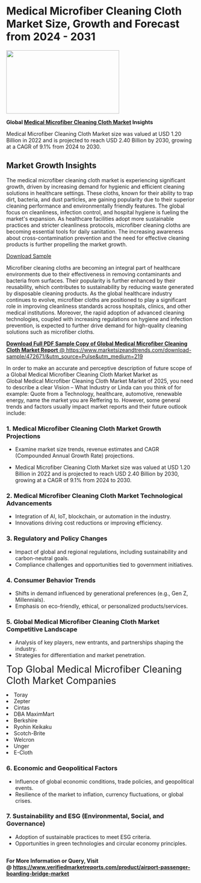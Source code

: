 <H1>Medical Microfiber Cleaning Cloth Market Size, Growth and Forecast from 2024 - 2031</H1><img class="aligncenter size-medium wp-image-584254" src="https://thirdeyenews.in/wp-content/uploads/2024/09/Global-Market-Research-300x168.jpeg" alt="" width="300" height="168" /><p><strong>Global&nbsp;<a href="https://www.marketsizeandtrends.com/download-sample/472671/&amp;utm_source=Pulse&amp;utm_medium=219">Medical Microfiber Cleaning Cloth Market</a> Insights</strong></p><p>Medical Microfiber Cleaning Cloth Market size was valued at USD 1.20 Billion in 2022 and is projected to reach USD 2.40 Billion by 2030, growing at a CAGR of 9.1% from 2024 to 2030.</p><p><h2>Market Growth Insights</h2> <p>The medical microfiber cleaning cloth market is experiencing significant growth, driven by increasing demand for hygienic and efficient cleaning solutions in healthcare settings. These cloths, known for their ability to trap dirt, bacteria, and dust particles, are gaining popularity due to their superior cleaning performance and environmentally friendly features. The global focus on cleanliness, infection control, and hospital hygiene is fueling the market's expansion. As healthcare facilities adopt more sustainable practices and stricter cleanliness protocols, microfiber cleaning cloths are becoming essential tools for daily sanitation. The increasing awareness about cross-contamination prevention and the need for effective cleaning products is further propelling the market growth.</p> <p><a href="#">Download Sample</a></p> <p>Microfiber cleaning cloths are becoming an integral part of healthcare environments due to their effectiveness in removing contaminants and bacteria from surfaces. Their popularity is further enhanced by their reusability, which contributes to sustainability by reducing waste generated by disposable cleaning products. As the global healthcare industry continues to evolve, microfiber cloths are positioned to play a significant role in improving cleanliness standards across hospitals, clinics, and other medical institutions. Moreover, the rapid adoption of advanced cleaning technologies, coupled with increasing regulations on hygiene and infection prevention, is expected to further drive demand for high-quality cleaning solutions such as microfiber cloths.</p> <p><a href="#"></p><p><span class=""><strong>Download Full PDF Sample Copy of Global Medical Microfiber Cleaning Cloth Market Report</strong> @ <a href="https://www.marketsizeandtrends.com/download-sample/472671/&amp;utm_source=Pulse&amp;utm_medium=219" target="_blank">https://www.marketsizeandtrends.com/download-sample/472671/&amp;utm_source=Pulse&amp;utm_medium=219</a></span></p><p>In order to make an accurate and perceptive description of future scope of a Global&nbsp;Medical Microfiber Cleaning Cloth Market Market as Global&nbsp;Medical Microfiber Cleaning Cloth Market Market of 2025, you need to describe a clear Vision &ndash; What Industry or Linda can you think of for example: Quote from a Technology, healthcare, automotive, renewable energy, name the market you are Reffering to. However, some general trends and factors usually impact market reports and their future outlook include:</p><h3>1.&nbsp;<strong>Medical Microfiber Cleaning Cloth Market Growth Projections</strong></h3><ul><li>Examine market size trends, revenue estimates and CAGR (Compounded Annual Growth Rate) projections.</li><li><p>Medical Microfiber Cleaning Cloth Market size was valued at USD 1.20 Billion in 2022 and is projected to reach USD 2.40 Billion by 2030, growing at a CAGR of 9.1% from 2024 to 2030.</p></li></ul><h3>2.&nbsp;<strong>Medical Microfiber Cleaning Cloth Market Technological Advancements</strong></h3><ul><li>Integration of AI, IoT, blockchain, or automation in the industry.</li><li>Innovations driving cost reductions or improving efficiency.</li></ul><h3>3.&nbsp;<strong>Regulatory and Policy Changes</strong></h3><ul><li>Impact of global and regional regulations, including sustainability and carbon-neutral goals.</li><li>Compliance challenges and opportunities tied to government initiatives.</li></ul><h3>4.&nbsp;<strong>Consumer Behavior Trends</strong></h3><ul><li>Shifts in demand influenced by generational preferences (e.g., Gen Z, Millennials).</li><li>Emphasis on eco-friendly, ethical, or personalized products/services.</li></ul><h3>5.&nbsp;<strong>Global Medical Microfiber Cleaning Cloth Market Competitive Landscape</strong></h3><ul><li>Analysis of key players, new entrants, and partnerships shaping the industry.</li><li>Strategies for differentiation and market penetration.</li></ul><p data-pm-slice="1 1 []"><span style="color: inherit; font-family: inherit; font-size: 25px;">Top Global Medical Microfiber Cleaning Cloth Market Companies</span></p><div class="" data-test-id=""><p><li>Toray</li><li> Zepter</li><li> Cintas</li><li> DBA MaximMart</li><li> Berkshire</li><li> Ryohin Keikaku</li><li> Scotch-Brite</li><li> Welcron</li><li> Unger</li><li> E-Cloth</li></p></div><h3>6.&nbsp;<strong>Economic and Geopolitical Factors</strong></h3><ul><li>Influence of global economic conditions, trade policies, and geopolitical events.</li><li>Resilience of the market to inflation, currency fluctuations, or global crises.</li></ul><h3>7.&nbsp;<strong>Sustainability and ESG (Environmental, Social, and Governance)</strong></h3><ul><li>Adoption of sustainable practices to meet ESG criteria.</li><li>Opportunities in green technologies and circular economy principles.</li></ul><h2><strong style="font-size: 14px;">For More Information or Query, Visit @&nbsp;</strong><a style="background-color: #ffffff; font-size: 14px;" href="https://www.marketsizeandtrends.com/report/medical-microfiber-cleaning-cloth-market/" target="_blank">https://www.verifiedmarketreports.com/product/airport-passenger-boarding-bridge-market</a></h2>
